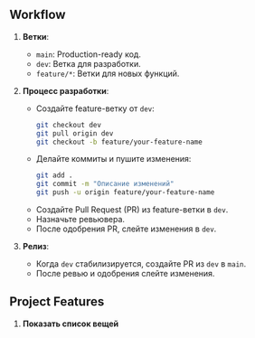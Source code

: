 ## Workflow

1. **Ветки**:
   - `main`: Production-ready код.
   - `dev`: Ветка для разработки.
   - `feature/*`: Ветки для новых функций.

2. **Процесс разработки**:
   - Создайте feature-ветку от `dev`:
     ```bash
     git checkout dev
     git pull origin dev
     git checkout -b feature/your-feature-name
     ```
   - Делайте коммиты и пушите изменения:
     ```bash
     git add .
     git commit -m "Описание изменений"
     git push -u origin feature/your-feature-name
     ```
   - Создайте Pull Request (PR) из feature-ветки в `dev`.
   - Назначьте ревьювера.
   - После одобрения PR, слейте изменения в `dev`.

3. **Релиз**:
   - Когда `dev` стабилизируется, создайте PR из `dev` в `main`.
   - После ревью и одобрения слейте изменения.



## Project Features

1. **Показать список вещей**
    ```
   
   ```